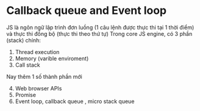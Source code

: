 # Callback queue and Event loop

JS là ngôn ngữ lập trình đơn luồng (1 câu lệnh được thực thi tại 1 thời điểm) và thực thi đồng bộ (thực thi theo thứ tự)
Trong core JS engine, có 3 phần (stack) chính:

1. Thread execution
2. Memory (varible enviroment)
3. Call stack

Nay thêm 1 số thành phần mới 

4. Web browser APIs
5. Promise 
6. Event loop, callback queue , micro stack queue 
